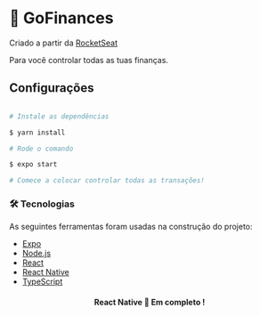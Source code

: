 # 🚀 GoFinances

Criado a partir da <a href="https://www.rocketseat.com.br">RocketSeat <a/>

Para você controlar todas as tuas finanças.

## Configurações

```bash

# Instale as dependências

$ yarn install

# Rode o comando

$ expo start

# Comece a colocar controlar todas as transações!

```

### 🛠 Tecnologias

As seguintes ferramentas foram usadas na construção do projeto:

- [Expo](https://expo.io/)
- [Node.js](https://nodejs.org/en/)
- [React](https://pt-br.reactjs.org/)
- [React Native](https://reactnative.dev/)
- [TypeScript](https://www.typescriptlang.org/)

<h4 align="center"> 
	 React Native 🚀 Em completo !
</h4>
